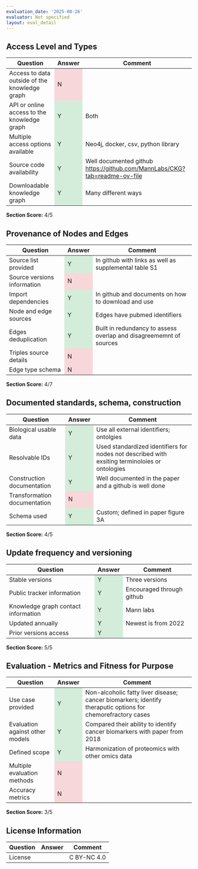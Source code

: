 ```yaml
---
evaluation_date: '2025-08-26'
evaluator: Not specified
layout: eval_detail
---
```


## Access Level and Types
<div class="table-responsive">
<table class="table table-striped">
<thead><tr><th>Question</th><th>Answer</th><th>Comment</th></tr></thead><tbody>
<tr><td>Access to data outside of the knowledge graph</td><td style="background-color:#f8d7da;">N</td><td></td></tr>
<tr><td>API or online access to the knowledge graph</td><td style="background-color:#d4edda;">Y</td><td>Both</td></tr>
<tr><td>Multiple access options available</td><td style="background-color:#d4edda;">Y</td><td>Neo4j, docker, csv, python library</td></tr>
<tr><td>Source code availability</td><td style="background-color:#d4edda;">Y</td><td>Well documented github <a href="https://github.com/MannLabs/CKG?tab=readme-ov-file">https://github.com/MannLabs/CKG?tab=readme-ov-file</a></td></tr>
<tr><td>Downloadable knowledge graph</td><td style="background-color:#d4edda;">Y</td><td>Many different ways</td></tr>
</tbody></table></div>
<p><strong>Section Score:</strong> 4/5</p>

## Provenance of Nodes and Edges
<div class="table-responsive">
<table class="table table-striped">
<thead><tr><th>Question</th><th>Answer</th><th>Comment</th></tr></thead><tbody>
<tr><td>Source list provided</td><td style="background-color:#d4edda;">Y</td><td>In github with links as well as supplemental table S1</td></tr>
<tr><td>Source versions information</td><td style="background-color:#f8d7da;">N</td><td></td></tr>
<tr><td>Import dependencies</td><td style="background-color:#d4edda;">Y</td><td>In github and documents on how to download and use</td></tr>
<tr><td>Node and edge sources</td><td style="background-color:#d4edda;">Y</td><td>Edges have pubmed identifiers</td></tr>
<tr><td>Edges deduplication</td><td style="background-color:#d4edda;">Y</td><td>Built in redundancy to assess overlap and disagreememnt of sources</td></tr>
<tr><td>Triples source details</td><td style="background-color:#f8d7da;">N</td><td></td></tr>
<tr><td>Edge type schema</td><td style="background-color:#f8d7da;">N</td><td></td></tr>
</tbody></table></div>
<p><strong>Section Score:</strong> 4/7</p>

## Documented standards, schema, construction
<div class="table-responsive">
<table class="table table-striped">
<thead><tr><th>Question</th><th>Answer</th><th>Comment</th></tr></thead><tbody>
<tr><td>Biological usable data</td><td style="background-color:#d4edda;">Y</td><td>Use all external identifiers; ontolgies</td></tr>
<tr><td>Resolvable IDs</td><td style="background-color:#d4edda;">Y</td><td>Used standardized identifiers for nodes not described with exsiting terminoloies or ontologies</td></tr>
<tr><td>Construction documentation</td><td style="background-color:#d4edda;">Y</td><td>Well documented in the paper and a github is well done</td></tr>
<tr><td>Transformation documentation</td><td style="background-color:#f8d7da;">N</td><td></td></tr>
<tr><td>Schema used</td><td style="background-color:#d4edda;">Y</td><td>Custom; defined in paper figure 3A</td></tr>
</tbody></table></div>
<p><strong>Section Score:</strong> 4/5</p>

## Update frequency and versioning
<div class="table-responsive">
<table class="table table-striped">
<thead><tr><th>Question</th><th>Answer</th><th>Comment</th></tr></thead><tbody>
<tr><td>Stable versions</td><td style="background-color:#d4edda;">Y</td><td>Three versions</td></tr>
<tr><td>Public tracker information</td><td style="background-color:#d4edda;">Y</td><td>Encouraged through github</td></tr>
<tr><td>Knowledge graph contact information</td><td style="background-color:#d4edda;">Y</td><td>Mann labs</td></tr>
<tr><td>Updated annually</td><td style="background-color:#d4edda;">Y</td><td>Newest is from 2022</td></tr>
<tr><td>Prior versions access</td><td style="background-color:#d4edda;">Y</td><td></td></tr>
</tbody></table></div>
<p><strong>Section Score:</strong> 5/5</p>

## Evaluation - Metrics and Fitness for Purpose
<div class="table-responsive">
<table class="table table-striped">
<thead><tr><th>Question</th><th>Answer</th><th>Comment</th></tr></thead><tbody>
<tr><td>Use case provided</td><td style="background-color:#d4edda;">Y</td><td>Non-alcoholic fatty liver disease; cancer biomarkers; identify theraputic options for chemorefractory cases</td></tr>
<tr><td>Evaluation against other models</td><td style="background-color:#d4edda;">Y</td><td>Compared their ability to identify cancer biomarkers with paper from 2018</td></tr>
<tr><td>Defined scope</td><td style="background-color:#d4edda;">Y</td><td>Harmonization of proteomics with other omics data</td></tr>
<tr><td>Multiple evaluation methods</td><td style="background-color:#f8d7da;">N</td><td></td></tr>
<tr><td>Accuracy metrics</td><td style="background-color:#f8d7da;">N</td><td></td></tr>
</tbody></table></div>
<p><strong>Section Score:</strong> 3/5</p>

## License Information
<div class="table-responsive">
<table class="table table-striped">
<thead><tr><th>Question</th><th>Answer</th><th>Comment</th></tr></thead><tbody>
<tr><td>License</td><td></td><td>C BY-NC 4.0</td></tr>
</tbody></table></div>


